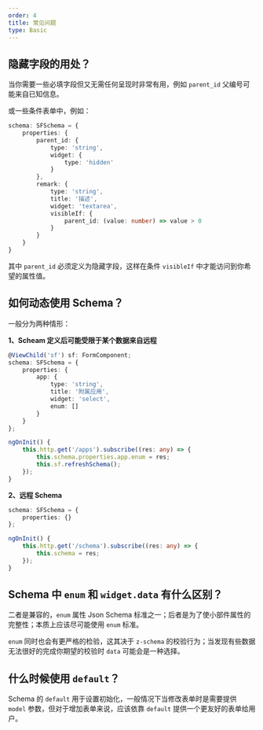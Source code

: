 ```yaml
---
order: 4
title: 常见问题
type: Basic
---
```


## 隐藏字段的用处？

当你需要一些必填字段但又无需任何呈现时非常有用，例如 `parent_id` 父编号可能来自已知信息。

或一些条件表单中，例如：

```ts
schema: SFSchema = {
    properties: {
        parent_id: {
            type: 'string',
            widget: {
                type: 'hidden'
            }
        },
        remark: {
            type: 'string',
            title: '描述',
            widget: 'textarea',
            visibleIf: {
                parent_id: (value: number) => value > 0
            }
        }
    }
}
```

其中 `parent_id` 必须定义为隐藏字段，这样在条件 `visibleIf` 中才能访问到你希望的属性值。

## 如何动态使用 Schema？

一般分为两种情形：

**1、Scheam 定义后可能受限于某个数据来自远程**

```ts
@ViewChild('sf') sf: FormComponent;
schema: SFSchema = {
    properties: {
        app: {
            type: 'string',
            title: '附属应用',
            widget: 'select',
            enum: []
        }
    }
};

ngOnInit() {
    this.http.get('/apps').subscribe((res: any) => {
        this.schema.properties.app.enum = res;
        this.sf.refreshSchema();
    });
}
```

**2、远程 Schema**

```ts
schema: SFSchema = {
    properties: {}
};

ngOnInit() {
    this.http.get('/schema').subscribe((res: any) => {
        this.schema = res;
    });
}
```

## Schema 中 `enum` 和 `widget.data` 有什么区别？

二者是兼容的，`enum` 属性 Json Schema 标准之一；后者是为了使小部件属性的完整性；本质上应该尽可能使用 `enum` 标准。

`enum` 同时也会有更严格的检验，这其决于 `z-schema` 的校验行为；当发现有些数据无法很好的完成你期望的校验时 `data` 可能会是一种选择。

## 什么时候使用 `default`？

Schema 的 `default` 用于设置初始化，一般情况下当修改表单时是需要提供 `model` 参数，但对于增加表单来说，应该依靠 `default` 提供一个更友好的表单给用户。
